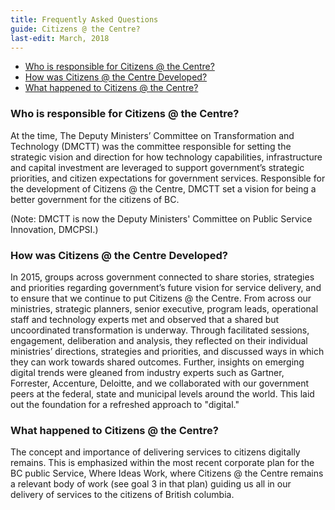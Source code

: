 ```yaml
---
title: Frequently Asked Questions
guide: Citizens @ the Centre?
last-edit: March, 2018
---
```


<!-- TOC -->

- [Who is responsible for Citizens @ the Centre?](#who-is-responsible-for-citizens--the-centre)
- [How was Citizens @ the Centre Developed?](#how-was-citizens--the-centre-developed)
- [What happened to Citizens @ the Centre?](#what-happened-to-citizens--the-centre)

<!-- /TOC -->

### Who is responsible for Citizens @ the Centre?

At the time, The Deputy Ministers’ Committee on Transformation and Technology (DMCTT) was the committee responsible for setting the strategic vision and direction for how technology capabilities, infrastructure and capital investment are leveraged to support government’s strategic priorities, and citizen expectations for government services. Responsible for the development of Citizens @ the Centre, DMCTT set a vision for being a better government for the citizens of BC.  

(Note: DMCTT is now the Deputy Ministers' Committee on Public Service Innovation, DMCPSI.)

### How was Citizens @ the Centre Developed?

In 2015, groups across government connected to share stories, strategies and priorities regarding government’s future vision for service delivery, and to ensure that we continue to put Citizens @ the Centre. From across our ministries, strategic planners, senior executive, program leads, operational staff and technology experts met and observed that a shared but uncoordinated transformation is underway. Through facilitated sessions, engagement, deliberation and analysis, they reflected on their individual ministries’ directions, strategies and priorities, and discussed ways in which they can work towards shared outcomes. Further, insights on emerging digital trends were gleaned from industry experts such as Gartner, Forrester, Accenture, Deloitte, and we collaborated with our government peers at the federal, state and municipal levels around the world. This laid out the foundation for a refreshed approach to "digital."

### What happened to Citizens @ the Centre?

The concept and importance of delivering services to citizens digitally remains.  This is emphasized within the most recent corporate plan for the BC public Service, Where Ideas Work, where Citizens @ the Centre remains a relevant body of work (see goal 3 in that plan) guiding us all in our delivery of services to the citizens of British columbia.
